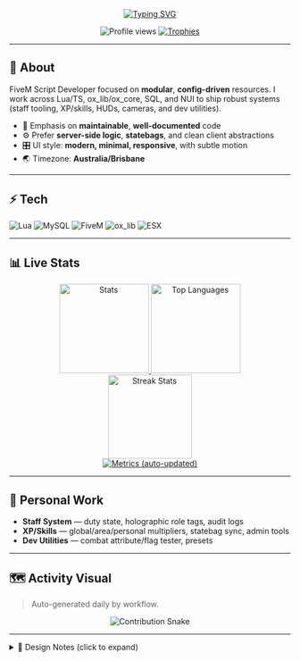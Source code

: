 <!-- Header -->
<div align="center">

  <!-- Typing headline -->
  <a href="https://github.com/StigmaAU">
    <img src="https://readme-typing-svg.herokuapp.com?size=28&duration=2500&pause=600&width=700&lines=FiveM+Script+Developer;Lua+%7C+TypeScript+%7C+Node+%7C+SQL+%7C+NUI;ox_lib+%2F+ox_core+%7C+Clean%2C+performant+UX;Always+shipping+server-ready+code" alt="Typing SVG">
  </a>

  <!-- Minimal badges -->
  <p>
    <img src="https://komarev.com/ghpvc/?username=StigmaAU&style=for-the-badge" alt="Profile views"/>
    <a href="https://github.com/ryo-ma/github-profile-trophy">
      <img alt="Trophies" src="https://github-profile-trophy.vercel.app/?username=StigmaAU&theme=onestar&no-frame=true&column=6&margin-w=8&margin-h=8">
    </a>
  </p>
</div>

---

## 👋 About
FiveM Script Developer focused on **modular**, **config-driven** resources. I work across Lua/TS, ox_lib/ox_core, SQL, and NUI to ship robust systems (staff tooling, XP/skills, HUDs, cameras, and dev utilities).

- 🧩 Emphasis on **maintainable**, **well-documented** code
- ⚙️ Prefer **server-side logic**, **statebags**, and clean client abstractions
- 🎛️ UI style: **modern, minimal, responsive**, with subtle motion
- 🌏 Timezone: **Australia/Brisbane**

---

## ⚡ Tech
<p>
  <!-- Devicons via shields -->
  <img alt="Lua" src="https://img.shields.io/badge/Lua-2C2D72?logo=lua&logoColor=white">
  <img alt="MySQL" src="https://img.shields.io/badge/MySQL-4479A1?logo=mysql&logoColor=white">
  <img alt="FiveM" src="https://img.shields.io/badge/FiveM-FF6900?logo=fivem&logoColor=white">
  <img alt="ox_lib" src="https://img.shields.io/badge/ox__lib-%23000?labelColor=101010">
  <img alt="ESX" src="https://img.shields.io/badge/ESX-%23000?labelColor=yellow">
</p>

---

## 📊 Live Stats
<div align="center">

  <!-- GitHub Readme Stats (no workflow needed) -->
  <a href="https://github.com/anuraghazra/github-readme-stats">
    <img height="160" src="https://github-readme-stats.vercel.app/api?username=StigmaAU&show_icons=true&hide=contribs&rank_icon=github&theme=transparent" alt="Stats">
  </a>
  <a href="https://github.com/anuraghazra/github-readme-stats">
    <img height="160" src="https://github-readme-stats.vercel.app/api/top-langs/?username=StigmaAU&layout=compact&langs_count=8&theme=transparent" alt="Top Languages">
  </a>

  <br/>

  <!-- Streaks -->
  <a href="https://github.com/DenverCoder1/github-readme-streak-stats">
    <img height="150" src="https://streak-stats.demolab.com?user=StigmaAU&theme=transparent" alt="Streak Stats">
  </a>

  <br/>

  <!-- Low-maintenance mega-card (via workflow below) -->
  <a href="https://github.com/lowlighter/metrics">
    <img src="./metrics.svg" alt="Metrics (auto-updated)">
  </a>

</div>

---

## 🧪 Personal Work
- **Staff System** — duty state, holographic role tags, audit logs
- **XP/Skills** — global/area/personal multipliers, statebag sync, admin tools
- **Dev Utilities** — combat attribute/flag tester, presets

---

## 🗺️ Activity Visual
> Auto-generated daily by workflow.

<p align="center">
  <img src="https://raw.githubusercontent.com/StigmaAU/StigmaAU/output/snake.svg" alt="Contribution Snake">
</p>

---

<details>
  <summary>📐 Design Notes (click to expand)</summary>

- Minimal surfaces, generous spacing, strong typographic hierarchy
- Prefer semantic commits, conventional changelogs, and typed interfaces
- CI for readme assets keeps the profile always fresh with zero manual effort
</details>
